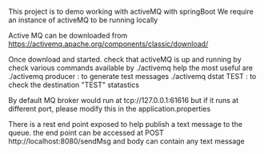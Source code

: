 This project is to demo working with activeMQ with springBoot
We require an instance of activeMQ to be running locally

Active MQ can be downloaded from https://activemq.apache.org/components/classic/download/

Once download and started. check that activeMQ is up and running by
check various commands available by ./activemq help
the most useful are
./activemq producer  : to generate test messages
./activemq dstat TEST : to check the destination "TEST" statastics

By default MQ broker would run at tcp://127.0.0.1:61616 but if it runs at different port, please modify this in the application.properties

There is a rest end point exposed to help publish a text message to the queue.
the end point can be accessed at
POST http://localhost:8080/sendMsg and body can contain any text message





